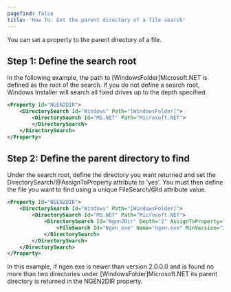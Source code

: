 ```yaml
---
pagefind: false
title: 'How To: Get the parent directory of a file search'
---
```


You can set a property to the parent directory of a file.

## Step 1: Define the search root

In the following example, the path to \[WindowsFolder\]Microsoft.NET is defined as the root of the search. If you do not define a search root, Windows Installer will search all fixed drives up to the depth specified.

```xml
<Property Id="NGEN2DIR">
    <DirectorySearch Id="Windows" Path="[WindowsFolder]">
        <DirectorySearch Id="MS.NET" Path="Microsoft.NET">
        </DirectorySearch>
    </DirectorySearch>
</Property>
```

## Step 2: Define the parent directory to find

Under the search root, define the directory you want returned and set the DirectorySearch/@AssignToProperty attribute to 'yes'. You must then define the file you want to find using a unique FileSearch/@Id attribute value.

```xml
<Property Id="NGEN2DIR">
    <DirectorySearch Id="Windows" Path="[WindowsFolder]">
        <DirectorySearch Id="MS.NET" Path="Microsoft.NET"> 
            <DirectorySearch Id="Ngen2Dir" Depth="2" AssignToProperty="yes"> 
                <FileSearch Id="Ngen_exe" Name="ngen.exe" MinVersion="2.0.0.0" /> 
            </DirectorySearch>
        </DirectorySearch>
    </DirectorySearch>
</Property>
```

In this example, if ngen.exe is newer than version 2.0.0.0 and is found no more than two directories under \[WindowsFolder\]Microsoft.NET its parent directory is returned in the NGEN2DIR property.
